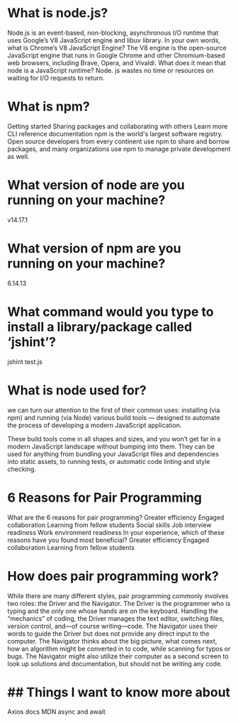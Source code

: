 # What is node.js?

Node.js is an event-based, non-blocking, asynchronous I/O runtime that uses Google’s V8 JavaScript engine and libuv library.
In your own words, what is Chrome’s V8 JavaScript Engine?
The V8 engine is the open-source JavaScript engine that runs in Google Chrome and other Chromium-based web browsers, including Brave, Opera, and Vivaldi.
What does it mean that node is a JavaScript runtime?
Node. js wastes no time or resources on waiting for I/O requests to return.


# What is npm?

Getting started Sharing packages and collaborating with others Learn more CLI reference documentation npm is the world's largest software registry. Open source developers from every continent use npm to share and borrow packages, and many organizations use npm to manage private development as well.


# What version of node are you running on your machine?

v14.17.1


# What version of npm are you running on your machine?

6.14.13


# What command would you type to install a library/package called ‘jshint’?

jshint test.js


# What is node used for?
we can turn our attention to the first of their common uses: installing (via npm) and running (via Node) various build tools — designed to automate the process of developing a modern JavaScript application.

These build tools come in all shapes and sizes, and you won’t get far in a modern JavaScript landscape without bumping into them. They can be used for anything from bundling your JavaScript files and dependencies into static assets, to running tests, or automatic code linting and style checking.

# 6 Reasons for Pair Programming

What are the 6 reasons for pair programming?
Greater efficiency
Engaged collaboration
Learning from fellow students
Social skills
Job interview readiness
Work environment readiness
In your experience, which of these reasons have you found most beneficial?
Greater efficiency
Engaged collaboration
Learning from fellow students


# How does pair programming work?
While there are many different styles, pair programming commonly involves two roles: the Driver and the Navigator. The Driver is the programmer who is typing and the only one whose hands are on the keyboard. Handling the “mechanics” of coding, the Driver manages the text editor, switching files, version control, and—of course writing—code. The Navigator uses their words to guide the Driver but does not provide any direct input to the computer. The Navigator thinks about the big picture, what comes next, how an algorithm might be converted in to code, while scanning for typos or bugs. The Navigator might also utilize their computer as a second screen to look up solutions and documentation, but should not be writing any code.

# ## Things I want to know more about

Axios docs
MDN async and await